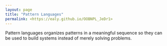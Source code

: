 ```yaml
---
layout: page
title: "Pattern Languages"
permalink: <https://ealy.github.io/OOBNPL_JeDr1>
---
```

Pattern languages organizes patterns in a meaningful sequence so they can be used to build systems instead of merely solving problems.
